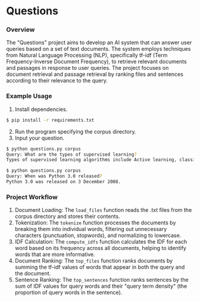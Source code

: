 # Questions

### Overview
The "Questions" project aims to develop an AI system that can answer user queries based on a set of text documents. The system employs techniques from Natural Language Processing (NLP), specifically tf-idf (Term Frequency-Inverse Document Frequency), to retrieve relevant documents and passages in response to user queries. The project focuses on document retrieval and passage retrieval by ranking files and sentences according to their relevance to the query.

### Example Usage
1. Install dependencies.
```bash
$ pip install -r requirements.txt
```
2. Run the program specifying the corpus directory.
3. Input your question.
```bash
$ python questions.py corpus
Query: What are the types of supervised learning?
Types of supervised learning algorithms include Active learning, classification, and regression.

$ python questions.py corpus
Query: When was Python 3.0 released?
Python 3.0 was released on 3 December 2008.
```

### Project Workflow
1. Document Loading: The `load_files` function reads the .txt files from the corpus directory and stores their contents.
2. Tokenization: The `tokenize` function processes the documents by breaking them into individual words, filtering out unnecessary characters (punctuation, stopwords), and normalizing to lowercase.
3. IDF Calculation: The `compute_idfs` function calculates the IDF for each word based on its frequency across all documents, helping to identify words that are more informative.
4. Document Ranking: The `top_files` function ranks documents by summing the tf-idf values of words that appear in both the query and the document.
5. Sentence Ranking: The `top_sentences` function ranks sentences by the sum of IDF values for query words and their "query term density" (the proportion of query words in the sentence).
